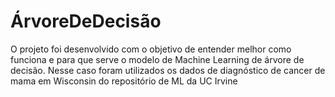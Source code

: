 # ÁrvoreDeDecisão
O projeto foi desenvolvido com o objetivo de entender melhor como funciona e para que serve o modelo de Machine Learning de árvore de decisão. Nesse caso foram utilizados os dados de diagnóstico de cancer de mama em Wisconsin do repositório de ML da UC Irvine 
